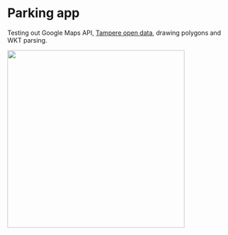 # Parking app

Testing out Google Maps API, [Tampere open data](https://data.tampere.fi/data/fi/dataset/tampereen-keskustan-maksulliset-pysakointialueet), drawing polygons and WKT parsing.

<img src="https://github.com/ptrnt/parking-app-ts/blob/main/public/ui.jpg?raw=true" width="400">
